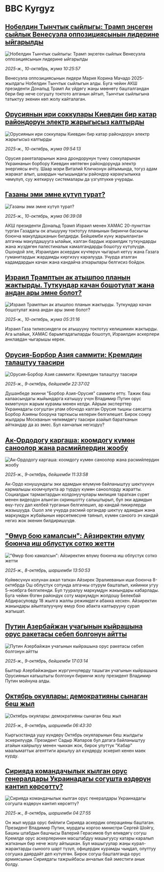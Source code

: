 # BBC Kyrgyz## [Нобелдин Тынчтык сыйлыгы: Трамп эңсеген сыйлык Венесуэла оппозициясынын лидерине ыйгарылды](https://www.bbc.com/kyrgyz/articles/c4gvnjz2x1wo?at_medium=RSS&at_campaign=rss?at_campaign=githubrss)![Нобелдин Тынчтык сыйлыгы: Трамп эңсеген сыйлык Венесуэла оппозициясынын лидерине ыйгарылды](https://ichef.bbci.co.uk/ace/ws/240/cpsprodpb/9a3d/live/17a2fbb0-a5bb-11f0-9c0f-2728b7b5fddd.jpg)_2025-ж., 10-октябрь, жума 10:25:57_Венесуэла оппозициясынын лидери Мария Корина Мачадо 2025-жылдагы Нобелдин Тынчтык сыйлыгын алды. Буга чейин АКШ президенти Дональд Трамп Ак үйдөгү жаңы мөөнөтү башталгандан бери бир нече согушту токтото алганын айтып, Тынчтык сыйлыгына татыктуу экенин көп жолу кайталаган.## [Орусиянын ири соккулары Киевдин бир катар райондорун электр жарыгысыз калтырды](https://www.bbc.com/kyrgyz/articles/cy7prjkdrnjo?at_medium=RSS&at_campaign=rss?at_campaign=githubrss)![Орусиянын ири соккулары Киевдин бир катар райондорун электр жарыгысыз калтырды](https://ichef.bbci.co.uk/ace/ws/240/cpsprodpb/34c8/live/c9e4cdf0-a5be-11f0-b741-177e3e2c2fc7.jpg)_2025-ж., 10-октябрь, жума 09:54:13_Орусия ракеталарынын жана дрондорунун түнкү соккуларынан Украинанын борбору Киевдин көптөгөн райондорунда электр энергиясы өчтү. Шаар мэри Виталий Кличконун айтымында, тогуз адам жаракат алып, шаардын чыгышындагы райондор караңгылыкка чөмүлүп, суу жеткирүү системалары да үзгүлтүккө учурады.## [Газаны эми эмне күтүп турат?](https://www.bbc.com/kyrgyz/articles/cqxz5qed179o?at_medium=RSS&at_campaign=rss?at_campaign=githubrss)![Газаны эми эмне күтүп турат?](https://ichef.bbci.co.uk/ace/ws/240/cpsprodpb/acff/live/15f19670-a5a0-11f0-92db-77261a15b9d2.jpg)_2025-ж., 10-октябрь, жума 06:39:08_АКШ президенти Дональд Трамп Израил менен ХАМАС 20-пункттан турган Газадагы ок атышууну токтотуу планынын биринчи баскычы боюнча макулдашканын билдирди. Бейшемби күнү жарыяланган алгачкы макулдашууга ылайык, калган бардык израилдик туткундарды жана жүздөгөн палестиналык камалгандарды бошотуу күтүлүүдө. Ошондой эле, Израилдин аскердик күчтөрүн чыгарып кетүү жана Газага гуманитардык жардамды киргизүү каралууда. Учурда аталган кадамдардын качан жана кандайча аткарылары белгисиз бойдон.## [Израил Трамптын ак атышпоо планын жактырды. Туткундар качан бошотулат жана андан ары эмне болот?](https://www.bbc.com/kyrgyz/articles/crmegxp3gedo?at_medium=RSS&at_campaign=rss?at_campaign=githubrss)![Израил Трамптын ак атышпоо планын жактырды. Туткундар качан бошотулат жана андан ары эмне болот?](https://ichef.bbci.co.uk/ace/ws/240/cpsprodpb/ffbe/live/356a7040-a59a-11f0-928c-71dbb8619e94.jpg)_2025-ж., 10-октябрь, жума 05:31:16_Израил Газа тилкесиндеги ок атышууну токтотуу келишимин жактырды. Ага ылайык, ХАМАС барымтадагыларды бошотуп, Израилдин аскерлери анклавдан чыгарышы керек.## [Орусия-Борбор Азия саммити: Кремлдин талаштуу таасири](https://www.bbc.com/kyrgyz/articles/c2ej87reglgo?at_medium=RSS&at_campaign=rss?at_campaign=githubrss)![Орусия-Борбор Азия саммити: Кремлдин талаштуу таасири](https://ichef.bbci.co.uk/ace/ws/240/cpsprodpb/8fa7/live/c429fff0-a557-11f0-92db-77261a15b9d2.jpg)_2025-ж., 9-октябрь, бейшемби 22:37:02_Душанбеде экинчи "Борбор Азия-Орусия" саммити өттү. Тажик баш калаасындагы жыйындарга катышуу үчүн Владимир Путин орус өкмөтүнүн жарым курамы менен келди. Айрым эксперттер Украинадагы согуштан улам обочодо калган Орусия тышкы саясатта Борбор Азияны бооруна тарткысы келерин белгилешет. Бирок соңку жылдары Москванын чөлкөмдөгү таасири азайып баратканын айткандар да аз эмес. Бул канчалык негиздүү?## [Ак-Ордодогу каргаша: коомдогу күмөн саноолор жана расмийлердин жообу](https://www.bbc.com/kyrgyz/articles/cwyd8v97jyxo?at_medium=RSS&at_campaign=rss?at_campaign=githubrss)![Ак-Ордодогу каргаша: коомдогу күмөн саноолор жана расмийлердин жообу](https://ichef.bbci.co.uk/ace/ws/240/cpsprodpb/0ae0/live/4076f1e0-a502-11f0-9156-136a18fa2a3c.jpg)_2025-ж., 9-октябрь, бейшемби 11:33:58_Ак-Ордо конушундагы эки адамдын өлүмүнө байланыштуу шектүүнүн кармалышы коомчулукта ар түрдүү күмөн саноолорду жаратты. Социалдык тармактардын колдонуучулары милиция тараткан сүрөт менен видеодон алынган скриншотту салыштырып, бул эки адамдын өңү-түсү дал келбей турганын белгилешип, ар кандай пикирлерди жазышууда. Ошол эле учурда расмий органдар шектүү адамдын жана маркумдун жубайынын көрсөтмөсүнө таянып, күмөн саноого эч кандай негиз жок экенин билдиришүүдө.## ["Өмүр бою камалсын": Айзиректин өлүмү боюнча иш облустук сотко жетти](https://www.bbc.com/kyrgyz/articles/cjed5z711jpo?at_medium=RSS&at_campaign=rss?at_campaign=githubrss)!["Өмүр бою камалсын": Айзиректин өлүмү боюнча иш облустук сотко жетти](https://ichef.bbci.co.uk/ace/ws/240/cpsprodpb/0146/live/11294600-a44d-11f0-92db-77261a15b9d2.jpg)_2025-ж., 8-октябрь, шаршемби 13:50:53_Күйөөсүнүн колунан ажал тапкан Айзирек Эралиеванын иши боюнча 8-октябрда Ош облустук сотунда алгачкы отурум башталып, кийинки угуу 5-ноябрга  белгиленди. Бул тууралуу маркумдун жакындары кабарлады.  Буга чейин Өзгөн райондук соту маркумдун жолдошу Белекбай Абдирасуловду 18 жылга жалпы режимдеги абакка кескен. Айзиректин жакындары айыпталуучуну өмүр бою абакта калтырууну сурап жатышат.## [Путин Азербайжан учагынын кыйрашына орус ракетасы себеп болгонун айтты](https://www.bbc.com/kyrgyz/articles/ce8475w72p3o?at_medium=RSS&at_campaign=rss?at_campaign=githubrss)![Путин Азербайжан учагынын кыйрашына орус ракетасы себеп болгонун айтты](https://ichef.bbci.co.uk/ace/ws/240/cpsprodpb/eec4/live/ffe3d230-a52c-11f0-92db-77261a15b9d2.jpg)_2025-ж., 9-октябрь, бейшемби 17:03:14_Былтыр Азербайжандын жүргүнчүлөрдү ташыган учагынын кыйрашына Орусиянын катыштыгы болгонун биринчи жолу президент Владимир Путин мойнуна алды.## [Октябрь окуялары: демократияны сынаган беш жыл ](https://www.bbc.com/kyrgyz/articles/c98ezwwe94ro?at_medium=RSS&at_campaign=rss?at_campaign=githubrss)![Октябрь окуялары: демократияны сынаган беш жыл ](https://ichef.bbci.co.uk/ace/ws/240/cpsprodpb/a8e3/live/bb7f13f0-a44d-11f0-92db-77261a15b9d2.jpg)_2025-ж., 8-октябрь, шаршемби 06:43:30_Кыргызстанда ушу күндөрү Октябрь окуяларынын беш жылдыгы эскерилүүдө. Президент Садыр Жапаров бул датага байланыштуу атайын кайрылуу менен чыккан жок, бирок улуттук "Кабар" маалыматтык агенттиги аркылуу ал күндөрдү эскерип кенен маек курду.## [Сирияда командачылык кылган орус генералдары Украинадагы согушта өздөрүн кантип көрсөттү?](https://www.bbc.com/kyrgyz/articles/ckgy57v58nno?at_medium=RSS&at_campaign=rss?at_campaign=githubrss)![Сирияда командачылык кылган орус генералдары Украинадагы согушта өздөрүн кантип көрсөттү?](https://ichef.bbci.co.uk/ace/ws/240/cpsprodpb/f73b/live/d98db660-a3fa-11f0-928c-71dbb8619e94.jpg)_2025-ж., 8-октябрь, шаршемби 04:27:55_Он жыл мурда орус бийлиги Сирияда аскердик операцияны баштаган. Президент Владимир Путин, мурдагы коргоо министри Сергей Шойгу, Башкы штабдын башчысы Валерий Герасимов бул өлкөдөгү согуш Кремлде орус аскерлеринин масштабдуу машыгуусу катары каралып жатканын бир нече жолу айтышкан. Бул машыгуулар жаңы курал-жарактарды сыноого шарт түзүп, офицердик курамды чыңдап, олуттуу согушка даярдайт деп күтүлгөн. Бирок согуш башталганда орус армиясынын Сириядагы тажрыйбасы анчалык бай эместиги анык болду.